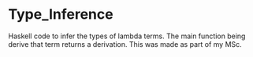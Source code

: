 # Type_Inference
Haskell code to infer the types of lambda terms. The main function being derive that term returns a derivation. This was made as part of my MSc.
